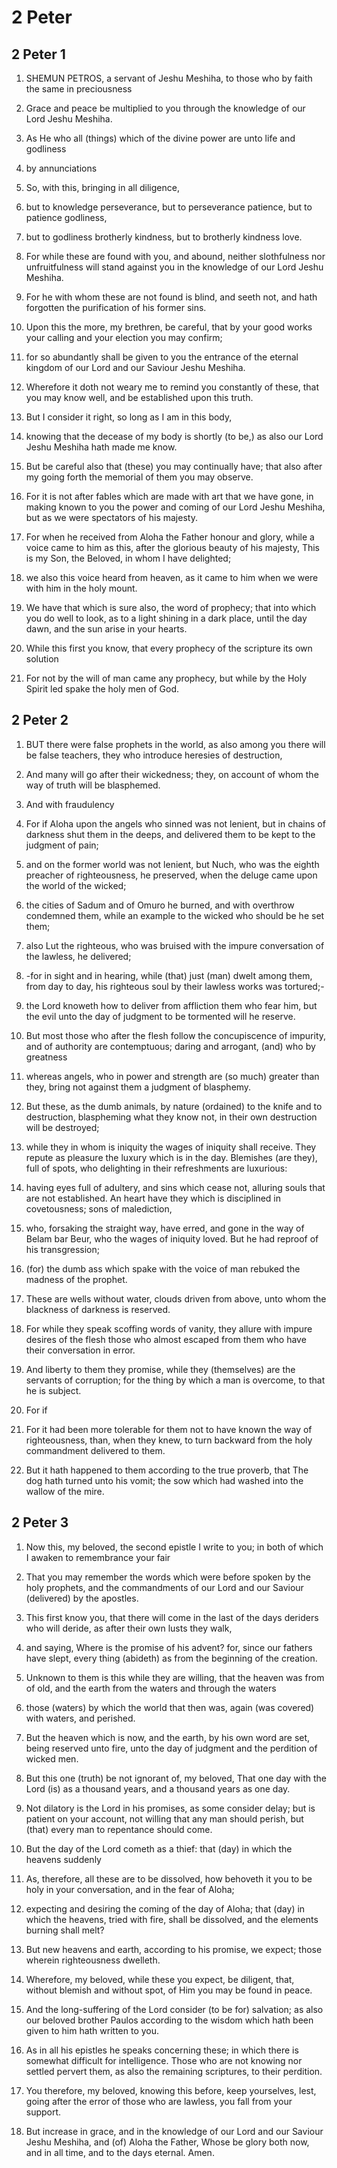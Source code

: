 # 2 Peter

## 2 Peter 1

1. SHEMUN PETROS, a servant of Jeshu Meshiha, to those who by faith the same in preciousness

2. Grace and peace be multiplied to you through the knowledge of our Lord Jeshu Meshiha.

3. As He who all (things) which of the divine power are unto life and godliness

4. by annunciations

5. So, with this, bringing in all diligence,

6. but to knowledge perseverance, but to perseverance patience, but to patience godliness,

7. but to godliness brotherly kindness, but to brotherly kindness love.

8. For while these are found with you, and abound, neither slothfulness nor unfruitfulness will stand against you in the knowledge of our Lord Jeshu Meshiha.

9. For he with whom these are not found is blind, and seeth not, and hath forgotten the purification of his former sins.

10. Upon this the more, my brethren, be careful, that by your good works your calling and your election you may confirm;

11. for so abundantly shall be given to you the entrance of the eternal kingdom of our Lord and our Saviour Jeshu Meshiha.

12. Wherefore it doth not weary me to remind you constantly of these, that you may know well, and be established upon this truth.

13. But I consider it right, so long as I am in this body,

14. knowing that the decease of my body is shortly (to be,) as also our Lord Jeshu Meshiha hath made me know.

15. But be careful also that (these) you may continually have; that also after my going forth the memorial of them you may observe.

16. For it is not after fables which are made with art that we have gone, in making known to you the power and coming of our Lord Jeshu Meshiha, but as we were spectators of his majesty.

17. For when he received from Aloha the Father honour and glory, while a voice came to him as this, after the glorious beauty of his majesty, This is my Son, the Beloved, in whom I have delighted;

18. we also this voice heard from heaven, as it came to him when we were with him in the holy mount.

19. We have that which is sure also, the word of prophecy; that into which you do well to look, as to a light shining in a dark place, until the day dawn, and the sun arise in your hearts.

20. While this first you know, that every prophecy of the scripture its own solution

21. For not by the will of man came any prophecy, but while by the Holy Spirit led spake the holy men of God.

## 2 Peter 2

1. BUT there were false prophets in the world, as also among you there will be false teachers, they who introduce heresies of destruction,

2. And many will go after their wickedness; they, on account of whom the way of truth will be blasphemed.

3. And with fraudulency

4. For if Aloha upon the angels who sinned was not lenient, but in chains of darkness shut them in the deeps, and delivered them to be kept to the judgment of pain;

5. and on the former world was not lenient, but Nuch, who was the eighth preacher of righteousness, he preserved, when the deluge came upon the world of the wicked;

6. the cities of Sadum and of Omuro he burned, and with overthrow condemned them, while an example to the wicked who should be he set them;

7. also Lut the righteous, who was bruised with the impure conversation of the lawless, he delivered;

8. -for in sight and in hearing, while (that) just (man) dwelt among them, from day to day, his righteous soul by their lawless works was tortured;-

9. the Lord knoweth how to deliver from affliction them who fear him, but the evil unto the day of judgment to be tormented will he reserve.

10. But most those who after the flesh follow the concupiscence of impurity, and of authority are contemptuous; daring and arrogant, (and) who by greatness

11. whereas angels, who in power and strength are (so much) greater than they, bring not against them a judgment of blasphemy.

12. But these, as the dumb animals, by nature (ordained) to the knife and to destruction, blaspheming what they know not, in their own destruction will be destroyed;

13. while they in whom is iniquity the wages of iniquity shall receive. They repute as pleasure the luxury which is in the day. Blemishes (are they), full of spots, who delighting in their refreshments are luxurious:

14. having eyes full of adultery, and sins which cease not, alluring souls that are not established. An heart have they which is disciplined in covetousness; sons of malediction,

15. who, forsaking the straight way, have erred, and gone in the way of Belam bar Beur, who the wages of iniquity loved. But he had reproof of his transgression;

16. (for) the dumb ass which spake with the voice of man rebuked the madness of the prophet.

17. These are wells without water, clouds driven from above, unto whom the blackness of darkness is reserved.

18. For while they speak scoffing words of vanity, they allure with impure desires of the flesh those who almost escaped from them who have their conversation in error.

19. And liberty to them they promise, while they (themselves) are the servants of corruption; for the thing by which a man is overcome, to that he is subject.

20. For if

21. For it had been more tolerable for them not to have known the way of righteousness, than, when they knew, to turn backward from the holy commandment delivered to them.

22. But it hath happened to them according to the true proverb, that The dog hath turned unto his vomit; the sow which had washed into the wallow of the mire.

## 2 Peter 3

1. Now this, my beloved, the second epistle I write to you; in both of which I awaken to remembrance your fair

2. That you may remember the words which were before spoken by the holy prophets, and the commandments of our Lord and our Saviour (delivered) by the apostles.

3. This first know you, that there will come in the last of the days deriders who will deride, as after their own lusts they walk,

4. and saying, Where is the promise of his advent? for, since our fathers have slept, every thing (abideth) as from the beginning of the creation.

5. Unknown to them is this while they are willing, that the heaven was from of old, and the earth from the waters and through the waters

6. those (waters) by which the world that then was, again (was covered) with waters, and perished.

7. But the heaven which is now, and the earth, by his own word are set, being reserved unto fire, unto the day of judgment and the perdition of wicked men.

8. But this one (truth) be not ignorant of, my beloved, That one day with the Lord (is) as a thousand years, and a thousand years as one day.

9. Not dilatory is the Lord in his promises, as some consider delay; but is patient on your account, not willing that any man should perish, but (that) every man to repentance should come.

10. But the day of the Lord cometh as a thief: that (day) in which the heavens suddenly

11. As, therefore, all these are to be dissolved, how behoveth it you to be holy in your conversation, and in the fear of Aloha;

12. expecting and desiring the coming of the day of Aloha; that (day) in which the heavens, tried with fire, shall be dissolved, and the elements burning shall melt?

13. But new heavens and earth, according to his promise, we expect; those wherein righteousness dwelleth.

14. Wherefore, my beloved, while these you expect, be diligent, that, without blemish and without spot, of Him you may be found in peace.

15. And the long-suffering of the Lord consider (to be for) salvation; as also our beloved brother Paulos according to the wisdom which hath been given to him hath written to you.

16. As in all his epistles he speaks concerning these; in which there is somewhat difficult for intelligence. Those who are not knowing nor settled pervert them, as also the remaining scriptures, to their perdition.

17. You therefore, my beloved, knowing this before, keep yourselves, lest, going after the error of those who are lawless, you fall from your support.

18. But increase in grace, and in the knowledge of our Lord and our Saviour Jeshu Meshiha, and (of) Aloha the Father, Whose be glory both now, and in all time, and to the days eternal. Amen.